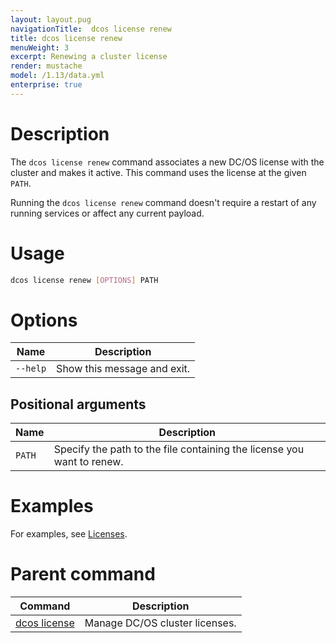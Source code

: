 ```yaml
---
layout: layout.pug
navigationTitle:  dcos license renew
title: dcos license renew
menuWeight: 3
excerpt: Renewing a cluster license
render: mustache
model: /1.13/data.yml
enterprise: true
---
```


# Description
The `dcos license renew` command associates a new DC/OS license with the cluster and makes it active. This command uses the license at the given `PATH`. 

Running the `dcos license renew` command doesn't require a restart of any running services or affect any current payload.

# Usage

```bash
dcos license renew [OPTIONS] PATH
```

# Options

| Name |  Description |
|---------|-------------|
| `--help`   |  Show this message and exit. |

## Positional arguments

| Name |  Description |
|---------|-------------|
| `PATH` | Specify the path to the file containing the license you want to renew. |

# Examples
For examples, see [Licenses](/mesosphere/dcos/1.13/administering-clusters/licenses/).

# Parent command

| Command | Description |
|---------|-------------|
| [dcos license](../../dcos-license/) | Manage DC/OS cluster licenses. |
